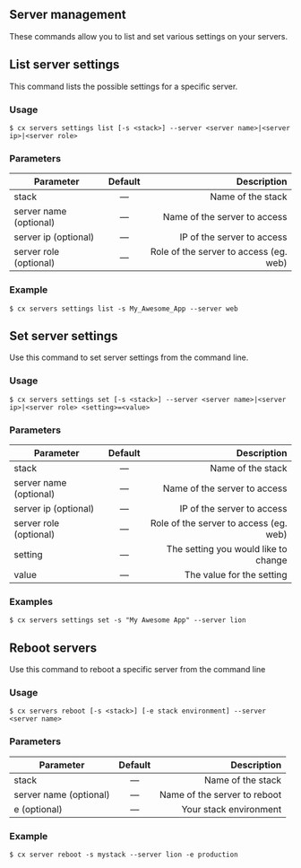 
## Server management

These commands allow you to list and set various settings on your servers.


## List server settings

This command lists the possible settings for a specific server.

### Usage

```
$ cx servers settings list [-s <stack>] --server <server name>|<server ip>|<server role>
```


### Parameters

|		Parameter 		   |	Default		|   Description    |
|--------------------------|:--------------:| ----------------:|
|stack 					   |		—		|Name of the stack|
|server name (optional)    | 	—		| Name of the server to access |
|server ip (optional)	 	   |	—	| IP of the server to access |
|server role (optional)	 	   |	—	| Role of the server to access (eg. web) |

### Example

```
$ cx servers settings list -s My_Awesome_App --server web
```


## Set server settings

Use this command to set server settings from the command line.


### Usage

```
$ cx servers settings set [-s <stack>] --server <server name>|<server ip>|<server role> <setting>=<value>
```


### Parameters

|		Parameter 		   |	Default		|   Description    |
|--------------------------|:--------------:| ----------------:|
|stack 					   |		—		|Name of the stack|
|server name (optional) 	   | 	—		| Name of the server to access |
|server ip (optional)	 	   |	—	| IP of the server to access |
|server role (optional)	 	   |	—	| Role of the server to access (eg. web) |
|setting 	   |	—	| The setting you would like to change |
|value	   |	—	| The value for the setting |

### Examples

```
$ cx servers settings set -s "My Awesome App" --server lion
```


## Reboot servers

Use this command to reboot a specific server from the command line


### Usage

```
$ cx servers reboot [-s <stack>] [-e stack environment] --server <server name> 
```


### Parameters

|		Parameter 		   |	Default		|   Description    |
|--------------------------|:--------------:| ----------------:|
|stack 					   |		—		|Name of the stack |
|server name (optional)    | 	—			| Name of the server to reboot |
|e (optional) 	   		   | 	—			| Your stack environment |

### Example

```
$ cx server reboot -s mystack --server lion -e production
```
